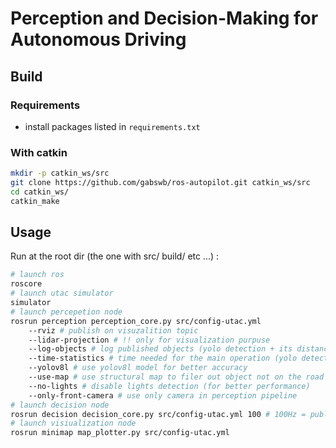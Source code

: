 # Perception and Decision-Making for Autonomous Driving
## Build
### Requirements
- install packages listed in `requirements.txt`
### With catkin
```sh
mkdir -p catkin_ws/src
git clone https://github.com/gabswb/ros-autopilot.git catkin_ws/src
cd catkin_ws/
catkin_make
```

## Usage
Run at the root dir (the one with src/ build/ etc ...)  :
```sh
# launch ros
roscore
# launch utac simulator
simulator 
# launch percepetion node
rosrun perception perception_core.py src/config-utac.yml 
    --rviz # publish on visuzalition topic 
    --lidar-projection # !! only for visualization purpuse 
    --log-objects # log published objects (yolo detection + its distance + its instance ID)
    --time-statistics # time needed for the main operation (yolo detection time, distance extraction time, ...)
    --yolov8l # use yolov8l model for better accuracy
    --use-map # use structural map to filer out object not on the road
    --no-lights # disable lights detection (for better performance)
    --only-front-camera # use only camera in perception pipeline
# launch decision node
rosrun decision decision_core.py src/config-utac.yml 100 # 100Hz = publishing control input frequency (need adjustments depending on the computer computing capacity)
# launch visiualization node
rosrun minimap map_plotter.py src/config-utac.yml                                         
```
